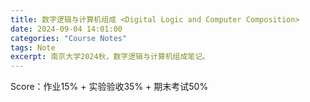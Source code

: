 ```yaml
---
title: 数字逻辑与计算机组成 <Digital Logic and Computer Composition>
date: 2024-09-04 14:01:00
categories: "Course Notes"
tags: Note
excerpt: 南京大学2024秋，数字逻辑与计算机组成笔记。
---
```


Score：作业15% + 实验验收35% + 期末考试50%
